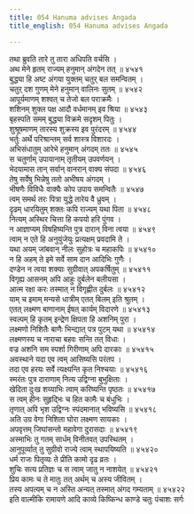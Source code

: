 ```yaml
---
title: 054 Hanuma advises Angada
title_english: 054 Hanuma advises Angada

---
```

तथा ब्रुवति तारे तु तारा अधिपति वर्चसि ।  
अथ मेने हृतम् राज्यम् हनुमान् अंगदेन तत् ॥ ४५४१  
बुद्ध्या हि अष्ट अंगया युक्तम् चतुर् बल समन्वितम् ।  
चतुर् दश गुणम् मेने हनुमान् वालिनः सुतम् ॥ ४५४२  
आपूर्यमाणम् शश्वत् च तेजो बल पराक्रमैः ।  
शशिनम् शुक्ल पक्ष आदौ वर्धमानम् इव श्रिया ॥ ४५४३  
बृहस्पति समम् बुद्ध्या विक्रमे सदृशम् पितुः ।  
शुश्रूषमाणम् तारस्य शुक्रस्य इव पुरंदरम् ॥ ४५४४  
भर्तुः अर्थे परिश्रान्तम् सर्व शास्त्र विशारदः ।  
अभिसंधातुम् आरेभे हनुमान् अंगदम् ततः ॥ ४५४५  
स चतुर्णाम् उपायानाम् तृतीयम् उपवर्णयन् ।  
भेदयामास तान् सर्वान् वानरान् वाक्य संपदा ॥ ४५४६  
तेषु सर्वेषु भिन्नेषु ततो अभीषय अंगदम् ।  
भीषणैः विविधैः वाक्यैः कोप उपाय समन्वितैः ॥ ४५४७  
त्वम् समर्थ तरः पित्रा युद्धे तारेय वै ध्रुवम् ।  
दृढम् धारयितुम् शक्तः कपि राज्यम् यथा पिता ॥ ४५४८  
नित्यम् अस्थिर चित्ता हि कपयो हरि पुंगव ।  
न आज्ञाप्यम् विषहिष्यन्ति पुत्र दारान् विना त्वया ॥ ४५४९  
त्वाम् न एते हि अनुयुंजेयुः प्रत्यक्षम् प्रवदामि ते ।  
यथा अयम् जांबवान् नीलः सुहोत्रः च महाकपिः ॥ ४५४१०  
न हि अहम् ते इमे सर्वे साम दान आदिभिः गुणैः ।  
दण्डेन न त्वया शक्याः सुग्रीवात् अपकर्षितुम् ॥ ४५४११  
विगृह्य आसनम् अपि आहुः दुर्बलेन बलीयसा ।  
आत्म रक्षा करः तस्मात् न विगृह्णीत दुर्बलः ॥ ४५४१२  
याम् च इमाम् मन्यसे धात्रीम् एतत् बिलम् इति श्रुतम् ।  
एतत् लक्ष्मण बाणानाम् ईषत् कार्यम् विदारणे ॥ ४५४१३  
स्वल्पम् हि कृतम् इन्द्रेण क्षिपता हि अशनिम् पुरा ।  
लक्ष्मणो निशितैः बाणैः भिन्द्यात् पत्र पुटम् यथा ॥ ४५४१४  
लक्ष्मणस्य च नाराचा बहवः सन्ति तत् विधाः ।  
वज्र अशनि सम स्पर्शा गिरीणाम् अपि दारकाः ॥ ४५४१५  
अवस्थाने यदा एव त्वम् आसिष्यसि परंतप ।  
तदा एव हरयः सर्वे त्यक्ष्यन्ति कृत निश्चयाः ॥ ४५४१६  
स्मरंतः पुत्र दाराणाम् नित्य उद्विग्ना बुभुक्षिताः ।  
खेदिता दुःख शय्याभिः त्वाम् करिष्यन्ति पृष्ठतः ॥ ४५४१७  
स त्वम् हीनः सुहृद्भिः च हित कामैः च बंधुभिः ।  
तृणात् अपि भृश उद्विग्नः स्पंदमानात् भविष्यसि ॥ ४५४१८  
अति उग्र वेगा निशिता घोरा लक्ष्मण सायकाः ।  
अपवृत्तम् जिघांसन्तो महावेगा दुरासदाः ॥ ४५४१९  
अस्माभिः तु गतम् सार्धम् विनीतवत् उपस्थितम् ।  
आनुपूर्व्यात् तु सुग्रीवो राज्ये त्वाम् स्थापयिष्यति ॥ ४५४२०  
धर्म राजः पितृव्यः ते प्रीति कामो दृढ व्रतः ।  
शुचिः सत्य प्रतिज्ञः च स त्वाम् जातु न नाशयेत् ॥ ४५४२१  
प्रिय कामः च ते मातुः तत् अर्थम् च अस्य जीवितम् ।  
तस्य अपत्यम् च न अस्ति अन्यत् तस्मात् अंगद गम्यताम् ॥ ४५४२२  
इति वाल्मीकि रामायणे आदि काव्ये किष्किन्ध काण्डे चतुः पंचाशः सर्गः